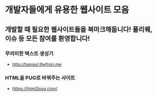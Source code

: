 # 개발자들에게 유용한 웹사이트 모음
개발할 때 필요한 웹사이트들을 북마크해둡니다! 풀리퀘, 이슈 등 모든 참여를 환영합니다!
---
### 무의미한 텍스트 생성기
- http://hangul.thefron.me
### HTML을 PUG로 바꿔주는 사이트
- https://html2pug.com/